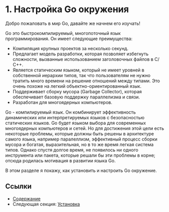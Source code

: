 # 1. Настройка Gо окружения

Добро пожаловать в мир Go, давайте же начнем его изучать!

Go это быстрокомпилируемый, многопоточный язык программирования. Он имеет следующие преимущества:

- Компиляция крупных проектов за несколько секунд.
- Предлагает модель разработки, которая позволяет избегнуть сложности, вызванные использованием заголовочных файлов в С/С++.
- Является статическим языком, который не имеет уровней в собственной иерархии типов, так что пользователям не нужно тратить много времени на решение отношений между типами. Это очень похоже на легкий объектно-ориентированный язык.
- Поддерживает сборку мусора (Garbage Collector), которая обеспечивает базовую поддержку параллелизма и связи.
- Разработан для многоядерных компьютеров.

Go - компилируемый язык. Он комбинирует эффективность динамических или интерпретируемых языков с безопасностью статических языков. Go будет языком выбора для современных многоядерных компьютеров и сетей. Но для достижения этой цели есть некоторые проблемы, которые должны быть решены в архитектуре самого языка, например паралеллизм, эффективный процесс сборки мусора и богатая, выразительная, но в то же время легкая система типов. Однако спустя долгое время, не появилось ни одного инструмента или пакета, которые решали бы эти проблемы в корне; отсюда родилась мотивация в развитии языка Go.

В этом разделе я покажу, как установить и настроить Go окружение.

## Ссылки

- [Содержание](preface.md)
- Следующая секция: [Установка](01.1.md)
